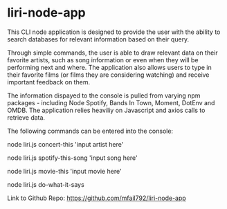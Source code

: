 # liri-node-app

This CLI node application is designed to provide the user with the ability to search databases for relevant information based on their query.  

Through simple commands, the user is able to draw relevant data on their favorite artists, such as song information or even when they will be performing next and where.  The application also allows users to type in their favorite films (or films they are considering watching) and receive important feedback on them.

The information dispayed to the console is pulled from varying npm packages - including Node Spotify, Bands In Town, Moment, DotEnv and OMDB.  The application relies heaviliy on Javascript and axios calls to retrieve data.


The following commands can be entered into the console:

node liri.js concert-this 'input artist here'

node liri.js spotify-this-song 'input song here'

node liri.js movie-this 'input movie here'

node liri.js do-what-it-says


Link to Github Repo:  https://github.com/mfail792/liri-node-app


